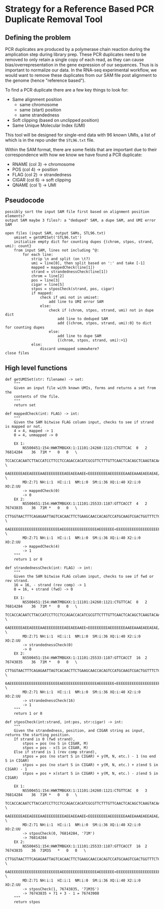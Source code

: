 
# Strategy for a Reference Based PCR Duplicate Removal Tool
## Defining the problem

PCR duplicates are produced by a polymerase chain reaction during the amplication step during library prep. These PCR duplicates need to be removed to only retain a single copy of each read, as they can cause bias/overrepresentation in the gene expression of our sequences. Thus is is important to normalize our data. In the RNA-seq experimental workflow, we would want to remove these duplicates from our SAM file post alignment to the genome (hence "reference based"). 

To find a PCR duplicate there are a few key things to look for: 
  - Same alignment position
    - same chromosome
    - same (start) position 
    - same strandedness
  - Soft clipping (based on unclipped position)
  - Same Unique Molecular Index (UMI)

This tool will be designed for single-end data with 96 known UMIs, a list of which is in the repo under the ```STL96.txt``` file.

Within the SAM format, there are some fields that are important due to their correspondence with how we know we have found a PCR duplicate:
- RNAME (col 3) -> chromosome
- POS (col 4) -> position
- FLAG (col 2) -> strandedness
- CIGAR (col 6) -> soft clipping
- QNAME (col 1) -> UMI

## Pseudocode
```
possibly sort the input SAM file first based on alignment position elements?
output SAM maybe 3 files?: a "deduped" SAM, a dupe SAM, and UMI error SAM

open files (input SAM, output SAMs, STL96.txt)
    umiset = getUMISet('STL96.txt')
    initialize empty dict for counting dupes {(chrom, stpos, strand, umi): count}
    from input SAM, lines not including ^@:
        for each line:
            strip \n and split (on \t?)
            umi = line[0], then split based on ':' and take [-1]
            mapped = mappedCheck(line[1])
            strand = strandednessCheck(line[1])
            chrom = line[2]
            pos = line[3]
            cigar = line[5]
            stpos = stposCheck(strand, pos, cigar)
            if mapped:
                check if umi not in umiset:
                    add line to UMI error SAM
                else:
                    check if (chrom, stpos, strand, umi) not in dupe dict
                        add line to deduped SAM
                        add {(chrom, stpos, strand, umi):0} to dict for counting dupes
                    else:
                        add line to dupe SAM
                        {(chrom, stpos, strand, umi):+1}
            else:
                discard unmapped somewhere?
close files
```
## High level functions
```
def getUMISet(str: filename) -> set:
    """
    Given an input file with known UMIs, forms and returns a set from the 
    contents of the file.
    """
    return set
```
```
def mappedCheck(int: FLAG) -> int:
    """ 
    Given the SAM bitwise FLAG column input, checks to see if strand is mapped or not.
    4 = 4, mapped -> 1
    0 = 4, unmapped -> 0
    
    EX 1:
        NS500451:154:HWKTMBGXX:1:11101:24260:1121:CTGTTCAC	0	2	76814284	36	71M	*	0	0	\
        TCCACCACAATCTTACCATCCTTCCTCCAGACCACATCGCGTTCTTTGTTCAACTCACAGCTCAAGTACAA	\
        6AEEEEEEAEEAEEEEAAEEEEEEEEEAEEAEEAAEE<EEEEEEEEEAEEEEEEEAAEEAAAEAEEAEAE/	\
        MD:Z:71	NH:i:1	HI:i:1	NM:i:0	SM:i:36	XQ:i:40	X2:i:0	XO:Z:UU
        -> mappedCheck(0)
        -> 0
    EX 2:
        NS500451:154:HWKTMBGXX:1:11101:25533:1187:GTTCACCT	4	2	76743835	36	71M	*	0	0	\
        CTTGGTAACTTTCAGAGAATTAGTCACAACTTCTGAAGCAACCACAGTCCATGCAAGTCGACTGGTTTCTC	\
        6AEEEEEEEEEEEEEEEEEEEEEEEAEEEEEEEEEEEEEEEEAEEEEEEE<EEEEEEEEEEEEEEEEEEEE	\
        MD:Z:71	NH:i:1	HI:i:1	NM:i:0	SM:i:36	XQ:i:40	X2:i:0	XO:Z:UU
        -> mappedCheck(4)
        -> 1
    """
    return 1 or 0
```
```
def strandednessCheck(int: FLAG) -> int:
    """ 
    Given the SAM bitwise FLAG column input, checks to see if fwd or rev strand.
    16 = 16, - strand (rev comp) -> 1
    0 = 16, + strand (fwd) -> 0
    
    EX 1:
        NS500451:154:HWKTMBGXX:1:11101:24260:1121:CTGTTCAC	0	2	76814284	36	71M	*	0	0	\
        TCCACCACAATCTTACCATCCTTCCTCCAGACCACATCGCGTTCTTTGTTCAACTCACAGCTCAAGTACAA	\
        6AEEEEEEAEEAEEEEAAEEEEEEEEEAEEAEEAAEE<EEEEEEEEEAEEEEEEEAAEEAAAEAEEAEAE/	\
        MD:Z:71	NH:i:1	HI:i:1	NM:i:0	SM:i:36	XQ:i:40	X2:i:0	XO:Z:UU
        -> strandednessCheck(0)
        -> 0
    EX 2:
        NS500451:154:HWKTMBGXX:1:11101:25533:1187:GTTCACCT	16	2	76743835	36	71M	*	0	0	\
        CTTGGTAACTTTCAGAGAATTAGTCACAACTTCTGAAGCAACCACAGTCCATGCAAGTCGACTGGTTTCTC	\
        6AEEEEEEEEEEEEEEEEEEEEEEEAEEEEEEEEEEEEEEEEAEEEEEEE<EEEEEEEEEEEEEEEEEEEE	\
        MD:Z:71	NH:i:1	HI:i:1	NM:i:0	SM:i:36	XQ:i:40	X2:i:0	XO:Z:UU
        -> strandednessCheck(16)
        -> 1
    """
    return 1 or 0
```
```
def stposCheck(int:strand, int:pos, str:cigar) -> int:
    """ 
    Given the strandedness, position, and CIGAR string as input, returns the starting position.
    If strand is 0 (fwd strand), 
        stpos = pos (no S in CIGAR, M)
        stpos = pos - x(S in CIGAR, M)
    Else if strand is 1 (rev comp strand),
        stpos = pos (no start S in CIGAR) + y(M, N, etc.) - 1 (no end S in CIGAR)
        stpos = pos (no start S in CIGAR) + y(M, N, etc.) + z(end S in CIGAR) - 1
        stpos = pos + x(start S in CIGAR) + y(M, N, etc.) - z(end S in CIGAR)
        
    EX 1:
        NS500451:154:HWKTMBGXX:1:11101:24260:1121:CTGTTCAC	0	3	76814284	36	71M	*	0	0	\
        TCCACCACAATCTTACCATCCTTCCTCCAGACCACATCGCGTTCTTTGTTCAACTCACAGCTCAAGTACAA	\
        6AEEEEEEAEEAEEEEAAEEEEEEEEEAEEAEEAAEE<EEEEEEEEEAEEEEEEEAAEEAAAEAEEAEAE/	\
        MD:Z:71	NH:i:1	HI:i:1	NM:i:0	SM:i:36	XQ:i:40	X2:i:0	XO:Z:UU
        -> stposCheck(0, 76814284, '71M')
        -> 76814284
    EX 2:
        NS500451:154:HWKTMBGXX:1:11101:25533:1187:GTTCACCT	16	2	76743835	36	71M3S	*	0	0	\
        CTTGGTAACTTTCAGAGAATTAGTCACAACTTCTGAAGCAACCACAGTCCATGCAAGTCGACTGGTTTCTC	\
        6AEEEEEEEEEEEEEEEEEEEEEEEAEEEEEEEEEEEEEEEEAEEEEEEE<EEEEEEEEEEEEEEEEEEEE	\
        MD:Z:71	NH:i:1	HI:i:1	NM:i:0	SM:i:36	XQ:i:40	X2:i:0	XO:Z:UU
        -> stposCheck(1, 76743835, '71M3S')
        -> 76743835 + 71 + 3 - 1 = 76743908
    """
    return stpos
```


